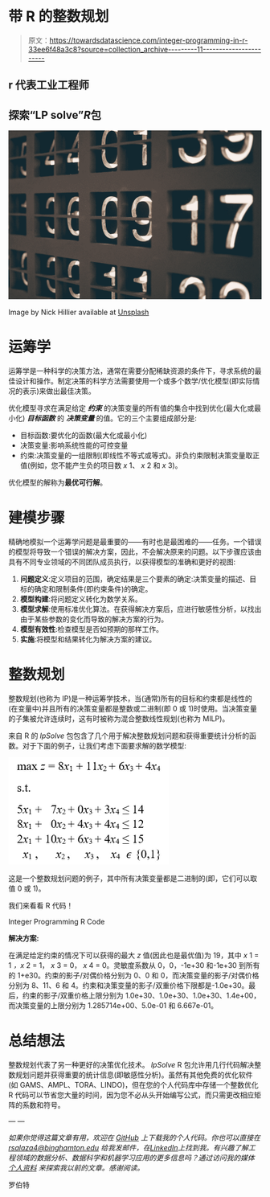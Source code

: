 # 带 R 的整数规划

> 原文：<https://towardsdatascience.com/integer-programming-in-r-33ee6f48a3c8?source=collection_archive---------11----------------------->

## r 代表工业工程师

## 探索“LP solve”*R*包

![](img/a1de7a1d91bc9db82943820fb038a546.png)

Image by Nick Hillier available at [Unsplash](https://unsplash.com/photos/yD5rv8_WzxA)

# 运筹学

运筹学是一种科学的决策方法，通常在需要分配稀缺资源的条件下，寻求系统的最佳设计和操作。制定决策的科学方法需要使用一个或多个数学/优化模型(即实际情况的表示)来做出最佳决策。

优化模型寻求在满足给定 ***约束*** 的决策变量的所有值的集合中找到优化(最大化或最小化) ***目标函数*** 的 ***决策变量*** 的值。它的三个主要组成部分是:

*   目标函数:要优化的函数(最大化或最小化)
*   决策变量:影响系统性能的可控变量
*   约束:决策变量的一组限制(即线性不等式或等式)。非负约束限制决策变量取正值(例如，您不能产生负的项目数 *x* 1、 *x* 2 和 *x* 3)。

优化模型的解称为**最优可行解**。

# 建模步骤

精确地模拟一个运筹学问题是最重要的——有时也是最困难的——任务。一个错误的模型将导致一个错误的解决方案，因此，不会解决原来的问题。以下步骤应该由具有不同专业领域的不同团队成员执行，以获得模型的准确和更好的视图:

1.  **问题定义**:定义项目的范围，确定结果是三个要素的确定:决策变量的描述、目标的确定和限制条件(即约束条件)的确定。
2.  **模型构建**:将问题定义转化为数学关系。
3.  **模型求解**:使用标准优化算法。在获得解决方案后，应进行敏感性分析，以找出由于某些参数的变化而导致的解决方案的行为。
4.  **模型有效性**:检查模型是否如预期的那样工作。
5.  **实施**:将模型和结果转化为解决方案的建议。

# 整数规划

整数规划(也称为 IP)是一种运筹学技术，当(通常)所有的目标和约束都是线性的(在变量中)并且所有的决策变量都是整数或二进制(即 0 或 1)时使用。当决策变量的子集被允许连续时，这有时被称为混合整数线性规划(也称为 MILP)。

来自 R 的 *lpSolve* 包包含了几个用于解决整数规划问题和获得重要统计分析的函数。对于下面的例子，让我们考虑下面要求解的数学模型:

![](img/ae0f218b659afe5343477b386c10d9ee.png)

这是一个整数规划问题的例子，其中所有决策变量都是二进制的(即，它们可以取值 0 或 1)。

我们来看看 R 代码！

Integer Programming R Code

**解决方案:**

在满足给定约束的情况下可以获得的最大 *z* 值(因此也是最优值)为 19，其中 *x* 1 = 1 *，x* 2 = 1， *x* 3 = 0， *x* 4 = 0。灵敏度系数从 0，0，-1e+30 和-1e+30 到所有的 1+e30。约束的影子/对偶价格分别为 0、0 和 0，而决策变量的影子/对偶价格分别为 8、11、6 和 4。约束和决策变量的影子/双重价格下限都是-1.0e+30。最后，约束的影子/双重价格上限分别为 1.0e+30、1.0e+30、1.0e+30、1.4e+00，而决策变量的上限分别为 1.285714e+00、5.0e-01 和 6.667e-01。

# 总结想法

整数规划代表了另一种更好的决策优化技术。 *lpSolve* R 包允许用几行代码解决整数规划问题并获得重要的统计信息(即敏感性分析)。虽然有其他免费的优化软件(如 GAMS、AMPL、TORA、LINDO)，但在您的个人代码库中存储一个整数优化 R 代码可以节省您大量的时间，因为您不必从头开始编写公式，而只需更改相应矩阵的系数和符号。

*— —*

*如果你觉得这篇文章有用，欢迎在* [*GitHub*](https://github.com/rsalaza4/R-for-industrial-engineering/blob/master/Operations%20Research/Integer%20Programming.R) *上下载我的个人代码。你也可以直接在 rsalaza4@binghamton.edu 给我发邮件，在*[*LinkedIn*](https://www.linkedin.com/in/roberto-salazar-reyna/)*上找到我。有兴趣了解工程领域的数据分析、数据科学和机器学习应用的更多信息吗？通过访问我的媒体* [*个人资料*](https://robertosalazarr.medium.com/) *来探索我以前的文章。感谢阅读。*

罗伯特